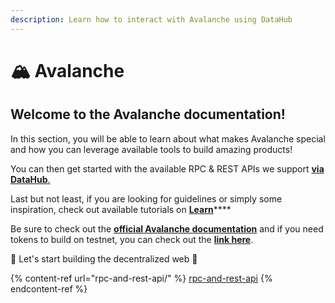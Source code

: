 ```yaml
---
description: Learn how to interact with Avalanche using DataHub
---
```


# 🏔 Avalanche

## Welcome to the Avalanche documentation!

In this section, you will be able to learn about what makes Avalanche special and how you can leverage available tools to build amazing products!

You can then get started with the available RPC & REST APIs we support [**via DataHub**.](https://datahub.figment.io/auth/login)

Last but not least, if you are looking for guidelines or simply some inspiration, check out available tutorials on [**Learn**](https://learn.figment.io/protocols/avalanche)****

Be sure to check out the [**official Avalanche documentation**](https://docs.avax.network) and if you need tokens to build on testnet, you can check out the [**link here**](https://faucet.avax-test.network).

🚀 Let's start building the decentralized web 🚀

{% content-ref url="rpc-and-rest-api/" %}
[rpc-and-rest-api](rpc-and-rest-api/)
{% endcontent-ref %}
